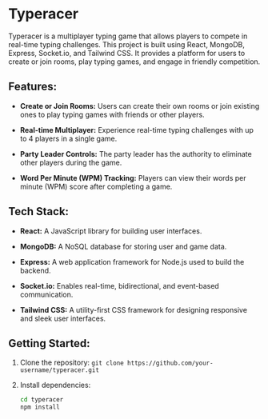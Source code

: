 # Typeracer

Typeracer is a multiplayer typing game that allows players to compete in real-time typing challenges. This project is built using React, MongoDB, Express, Socket.io, and Tailwind CSS. It provides a platform for users to create or join rooms, play typing games, and engage in friendly competition.

## Features:

- **Create or Join Rooms:** Users can create their own rooms or join existing ones to play typing games with friends or other players.

- **Real-time Multiplayer:** Experience real-time typing challenges with up to 4 players in a single game.

- **Party Leader Controls:** The party leader has the authority to eliminate other players during the game.

- **Word Per Minute (WPM) Tracking:** Players can view their words per minute (WPM) score after completing a game.

## Tech Stack:

- **React:** A JavaScript library for building user interfaces.

- **MongoDB:** A NoSQL database for storing user and game data.

- **Express:** A web application framework for Node.js used to build the backend.

- **Socket.io:** Enables real-time, bidirectional, and event-based communication.

- **Tailwind CSS:** A utility-first CSS framework for designing responsive and sleek user interfaces.

## Getting Started:

1. Clone the repository: `git clone https://github.com/your-username/typeracer.git`

2. Install dependencies:

   ```bash
   cd typeracer
   npm install
